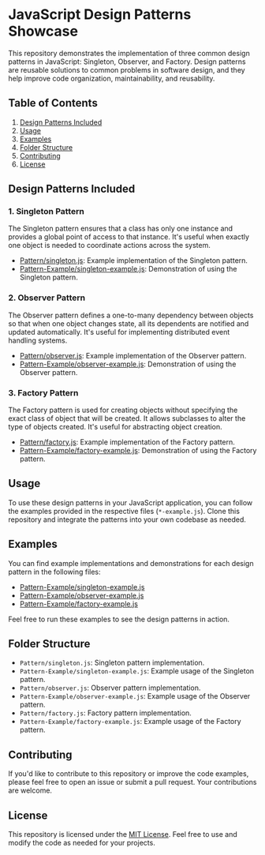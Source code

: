 # JavaScript Design Patterns Showcase

This repository demonstrates the implementation of three common design patterns in JavaScript: Singleton, Observer, and Factory. Design patterns are reusable solutions to common problems in software design, and they help improve code organization, maintainability, and reusability.

## Table of Contents

1. [Design Patterns Included](#design-patterns-included)
2. [Usage](#usage)
3. [Examples](#examples)
4. [Folder Structure](#folder-structure)
5. [Contributing](#contributing)
6. [License](#license)

## Design Patterns Included

### 1. Singleton Pattern

The Singleton pattern ensures that a class has only one instance and provides a global point of access to that instance. It's useful when exactly one object is needed to coordinate actions across the system.

- [Pattern/singleton.js](/Pattern/singleton.js): Example implementation of the Singleton pattern.
- [Pattern-Example/singleton-example.js](/Pattern-Example/singleton-example.js): Demonstration of using the Singleton pattern.

### 2. Observer Pattern

The Observer pattern defines a one-to-many dependency between objects so that when one object changes state, all its dependents are notified and updated automatically. It's useful for implementing distributed event handling systems.

- [Pattern/observer.js](/Pattern/observer.js): Example implementation of the Observer pattern.
- [Pattern-Example/observer-example.js](/Pattern-Example/observer-example.js): Demonstration of using the Observer pattern.

### 3. Factory Pattern

The Factory pattern is used for creating objects without specifying the exact class of object that will be created. It allows subclasses to alter the type of objects created. It's useful for abstracting object creation.

- [Pattern/factory.js](/Pattern/factory.js): Example implementation of the Factory pattern.
- [Pattern-Example/factory-example.js](/Pattern-Example/factory-example.js): Demonstration of using the Factory pattern.

## Usage

To use these design patterns in your JavaScript application, you can follow the examples provided in the respective files (`*-example.js`). Clone this repository and integrate the patterns into your own codebase as needed.

## Examples

You can find example implementations and demonstrations for each design pattern in the following files:

- [Pattern-Example/singleton-example.js](/Pattern-Example/singleton-example.js)
- [Pattern-Example/observer-example.js](/Pattern-Example/observer-example.js)
- [Pattern-Example/factory-example.js](/Pattern-Example/factory-example.js)

Feel free to run these examples to see the design patterns in action.

## Folder Structure

- `Pattern/singleton.js`: Singleton pattern implementation.
- `Pattern-Example/singleton-example.js`: Example usage of the Singleton pattern.
- `Pattern/observer.js`: Observer pattern implementation.
- `Pattern-Example/observer-example.js`: Example usage of the Observer pattern.
- `Pattern/factory.js`: Factory pattern implementation.
- `Pattern-Example/factory-example.js`: Example usage of the Factory pattern.

## Contributing

If you'd like to contribute to this repository or improve the code examples, please feel free to open an issue or submit a pull request. Your contributions are welcome.

## License

This repository is licensed under the [MIT License](LICENSE). Feel free to use and modify the code as needed for your projects.
